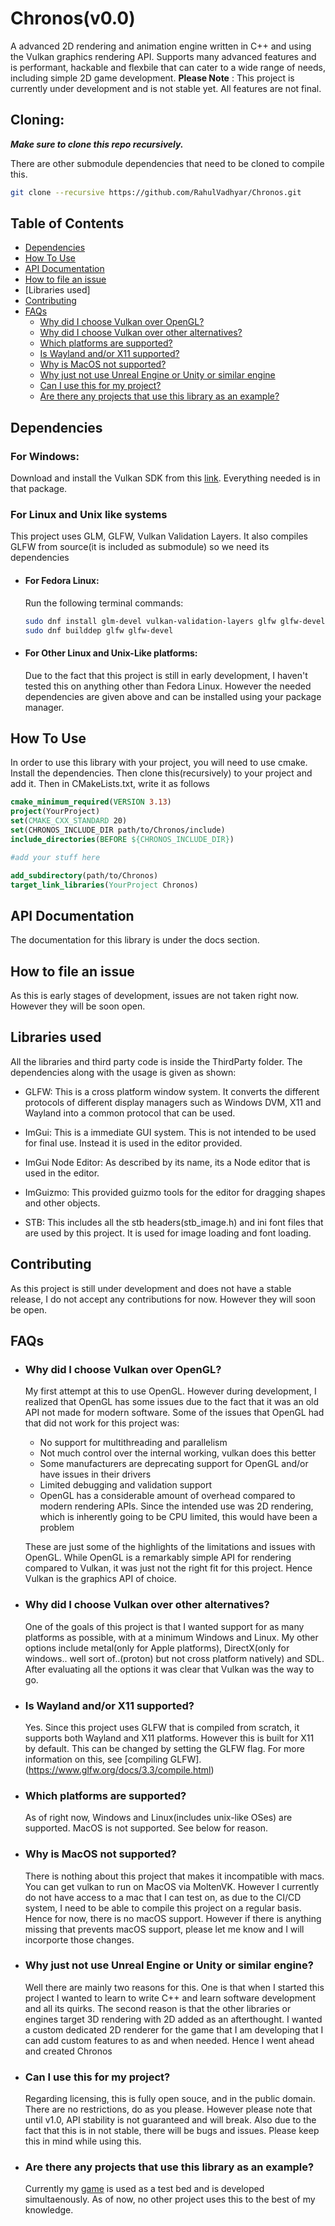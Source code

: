 # Chronos(v0.0)
A advanced 2D rendering and animation engine written in C++ and using the Vulkan graphics rendering API.
Supports many advanced features and is performant, hackable and flexbile that can cater to a wide range of needs,
including simple 2D game development.
**Please Note** : This project is currently under development and is not stable yet. All features are not final.

## Cloning:
***Make sure to clone this repo recursively.***

There are other submodule dependencies that need to be cloned to compile this.
```bash
git clone --recursive https://github.com/RahulVadhyar/Chronos.git
```

## Table of Contents
+ [Dependencies](#dependencies)
+ [How To Use](#how-to-use)
+ [API Documentation](#api-documentation)
+ [How to file an issue](#how-to-file-an-issue)
+ [Libraries used]
+ [Contributing](#contributing)
+ [FAQs](#faqs)
  + [Why did I choose Vulkan over OpenGL?](#why-did-i-choose-vulkan-over-opengl)
  + [Why did I choose Vulkan over other alternatives?](#why-did-i-choose-vulkan-over-other-alternatives)
  + [Which platforms are supported?](#which-platforms-are-supported)
  + [Is Wayland and/or X11 supported?](#is-wayland-and/or-x11-supported)
  + [Why is MacOS not supported?](#why-is-macos-not-supported)
  + [Why just not use Unreal Engine or Unity or similar engine](#why-not-just-use-unreal-engine-or-unity-or-similar-engine)
  + [Can I use this for my project?](#can-i-use-this-for-my-project)
  + [Are there any projects that use this library as an example?](#are-there-any-projects-that-use-this-library-as-an-example)

## Dependencies
### For Windows:
Download and install the Vulkan SDK from this [link](https://sdk.lunarg.com/sdk/download/latest/windows/vulkan-sdk.exe). Everything needed is in that package.

### For Linux and Unix like systems
This project uses GLM, GLFW, Vulkan Validation Layers. It also compiles GLFW from source(it is included as submodule) so we need its dependencies
+ #### For Fedora Linux:
  Run the following terminal commands:
  ```bash
  sudo dnf install glm-devel vulkan-validation-layers glfw glfw-devel
  sudo dnf builddep glfw glfw-devel
  ```
+ #### For Other Linux and Unix-Like platforms:
  Due to the fact that this project is still in early development, I haven't tested this on anything other than Fedora Linux.
However the needed dependencies are given above and can be installed using your package manager.
  

## How To Use
  In order to use this library with your project, you will need to use cmake. Install the dependencies. Then clone this(recursively) to your project and add it. Then in CMakeLists.txt, write it as follows
  ```cmake
  cmake_minimum_required(VERSION 3.13)
  project(YourProject)
  set(CMAKE_CXX_STANDARD 20)
  set(CHRONOS_INCLUDE_DIR path/to/Chronos/include)
  include_directories(BEFORE ${CHRONOS_INCLUDE_DIR})
  
  #add your stuff here
  
  add_subdirectory(path/to/Chronos)
  target_link_libraries(YourProject Chronos)
  ```
## API Documentation
The documentation for this library is under the docs section.

## How to file an issue
As this is early stages of development, issues are not taken right now. However they will be soon open.

## Libraries used
All the libraries and third party code is inside the ThirdParty folder.
The dependencies along with the usage is given as shown:
+ GLFW: This is a cross platform window system. It converts the different protocols of
  different display managers such as Windows DVM, X11 and Wayland into a common protocol
  that can be used.

+ ImGui: This is a immediate GUI system. This is not intended to be used for final use. Instead it is used in the editor provided. 

+ ImGui Node Editor: As described by its name, its a Node editor that is used in the editor.
+ ImGuizmo: This provided guizmo tools for the editor for dragging shapes and other objects.
+ STB: This includes all the stb headers(stb_image.h) and ini font files that are used by this project. It is used for image loading and font loading.

## Contributing
As this project is still under development and does not have a stable release, I do not accept any contributions for now. However they will soon be open.

## FAQs
* ### Why did I choose Vulkan over OpenGL?
  My first attempt at this to use OpenGL. However during development, I realized that
  OpenGL has some issues due to the fact that it was an old API not made for modern software.
  Some of the issues that OpenGL had that did not work for this project was:
  * No support for multithreading and parallelism
  * Not much control over the internal working, vulkan does this better
  * Some manufacturers are deprecating support for OpenGL and/or have issues in their drivers
  * Limited debugging and validation support
  * OpenGL has a considerable amount of overhead compared to modern rendering APIs. Since
    the intended use was 2D rendering, which is inherently going to be CPU limited, this would have
    been a problem

  These are just some of the highlights of the limitations and issues with OpenGL. While OpenGL is a remarkably simple
  API for rendering compared to Vulkan, it was just not the right fit for this project. Hence Vulkan is the graphics API of choice.
  
* ### Why did I choose Vulkan over other alternatives?
  One of the goals of this project is that I wanted support for as many platforms as possible, with at a minimum Windows and Linux.
  My other options include metal(only for Apple platforms), DirectX(only for windows.. well sort of..(proton) but not cross platform natively)
  and SDL. After evaluating all the options it was clear that Vulkan was the way to go.

* ### Is Wayland and/or X11 supported?
  Yes. Since this project uses GLFW that is compiled from scratch, it supports both Wayland and X11 platforms. However this is built for X11 by default. This can be changed by setting the GLFW flag. For more information on this, see [compiling GLFW].(https://www.glfw.org/docs/3.3/compile.html)

* ### Which platforms are supported?
  As of right now, Windows and Linux(includes unix-like OSes) are supported. MacOS is not supported. See below for reason.

* ### Why is MacOS not supported?
  There is nothing about this project that makes it incompatible with macs. You can get vulkan to run on MacOS via MoltenVK.
  However I currently do not have access to a mac that I can test on, as due to the CI/CD system, I need to be able to compile this project on a
  regular basis. Hence for now, there is no macOS support. However if there is anything missing that prevents macOS support, please let me know and
  I will incorporte those changes.
  
* ### Why just not use Unreal Engine or Unity or similar engine?
  Well there are mainly two reasons for this. One is that when I started this project I wanted to learn to write C++ and learn software development
  and all its quirks. The second reason is that the other libraries or engines target 3D rendering with 2D added as an afterthought. I wanted a custom dedicated
  2D renderer for the game that I am developing that I can add custom features to as and when needed. Hence I went ahead and created Chronos

* ### Can I use this for my project?
  Regarding licensing, this is fully open souce, and in the public domain. There are no restrictions, do as you please. However please note that until v1.0, API stability is
  not guaranteed and will break. Also due to the fact that this is in not stable, there will be bugs and issues. Please keep this in mind while using this.

* ### Are there any projects that use this library as an example?
  Currently my [game](https://github.com/RahulVadhyar/StreetChase.git) is used as a test bed and is developed simultaenously. As of now, no other project uses this to the best of my knowledge.
